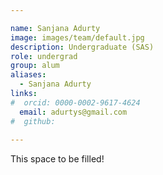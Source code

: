 ```yaml
---

name: Sanjana Adurty
image: images/team/default.jpg
description: Undergraduate (SAS)
role: undergrad
group: alum
aliases:
  - Sanjana Adurty
links:
#  orcid: 0000-0002-9617-4624
  email: adurtys@gmail.com
#  github: 
 
---
```


This space to be filled!
